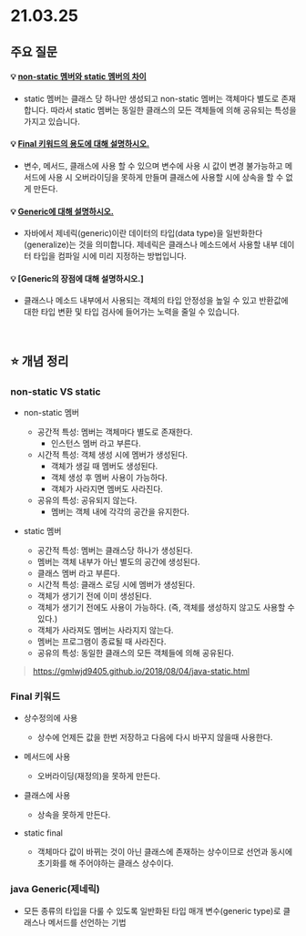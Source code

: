 # 21.03.25

## 주요 질문

#### 💡 [non-static 멤버와 static 멤버의 차이](#-non-static-멤버와-static-멤버의-차이)
   * static 멤버는 클래스 당 하나만 생성되고 non-static 멤버는 객체마다 별도로 존재합니다. 따라서 static 멤버는 동일한 클래스의 모든 객체들에 의해 공유되는 특성을 가지고 있습니다.
   
#### 💡 [Final 키워드의 용도에 대해 설명하시오.](#-final-키워드의-용도에-대해-설명하시오)
   * 변수, 메서드, 클래스에 사용 할 수 있으며 변수에 사용 시 값이 변경 불가능하고 메서드에 사용 시 오버라이딩을 못하게 만들며 클래스에 사용할 시에 상속을 할 수 없게 만든다. 
   
#### 💡 [Generic에 대해 설명하시오.](#-generic에-대해-설명하시오)
   * 자바에서 제네릭(generic)이란 데이터의 타입(data type)을 일반화한다(generalize)는 것을 의미합니다. 제네릭은 클래스나 메소드에서 사용할 내부 데이터 타입을 컴파일 시에 미리 지정하는 방법입니다.

#### 💡 [Generic의 장점에 대해 설명하시오.]
   * 클래스나 메소드 내부에서 사용되는 객체의 타입 안정성을 높일 수 있고 반환값에 대한 타입 변환 및 타입 검사에 들어가는 노력을 줄일 수 있습니다.



<br/>

## ⭐ 개념 정리

### non-static VS static
   * non-static 멤버
      * 공간적 특성: 멤버는 객체마다 별도로 존재한다.
        * 인스턴스 멤버 라고 부른다.
      * 시간적 특성: 객체 생성 시에 멤버가 생성된다.
        * 객체가 생길 때 멤버도 생성된다.
        * 객체 생성 후 멤버 사용이 가능하다.
        * 객체가 사라지면 멤버도 사라진다.
      * 공유의 특성: 공유되지 않는다.
        * 멤버는 객체 내에 각각의 공간을 유지한다.

   * static 멤버
      * 공간적 특성: 멤버는 클래스당 하나가 생성된다.
       * 멤버는 객체 내부가 아닌 별도의 공간에 생성된다.
       * 클래스 멤버 라고 부른다.
      * 시간적 특성: 클래스 로딩 시에 멤버가 생성된다.
       * 객체가 생기기 전에 이미 생성된다.
       * 객체가 생기기 전에도 사용이 가능하다. (즉, 객체를 생성하지 않고도 사용할 수 있다.)
       * 객체가 사라져도 멤버는 사라지지 않는다.
      * 멤버는 프로그램이 종료될 때 사라진다.
       * 공유의 특성: 동일한 클래스의 모든 객체들에 의해 공유된다.

> https://gmlwjd9405.github.io/2018/08/04/java-static.html

### Final 키워드
   *  상수정의에 사용
      * 상수에 언제든 값을 한번 저장하고 다음에 다시 바꾸지 않을때 사용한다.

   *  메서드에 사용
      * 오버라이딩(재정의)을 못하게 만든다.

   * 클래스에 사용
      * 상속을 못하게 만든다.

   * static final
      * 객체마다 값이 바뀌는 것이 아닌 클래스에 존재하는 상수이므로 선언과 동시에 초기화를 해 주어야하는 클래스 상수이다.

### java Generic(제네릭)
   * 모든 종류의 타입을 다룰 수 있도록 일반화된 타입 매개 변수(generic type)로 클래스나 메서드를 선언하는 기법
